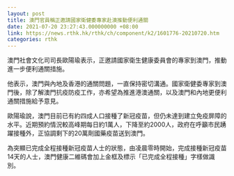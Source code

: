 ```yaml
---
layout: post
title: 澳門官員稱正邀請國家衛健委專家赴澳推動便利通關
date: 2021-07-20 23:27:43.000000000 +08:00
link: https://news.rthk.hk/rthk/ch/component/k2/1601776-20210720.htm
categories: rthk
---
```


澳門社會文化司司長歐陽瑜表示，正邀請國家衛生健康委員會的專家到澳門，推動進一步便利通關措施。

他表示，澳門與內地及香港的通關問題，一直保持密切溝通。國家衛健委專家到澳門後，除了解澳門抗疫防疫工作，亦希望為推進港澳通關，以及澳門和內地更便利通關措施給予意見。

歐陽瑜說，澳門目前已有約四成人口接種了新冠疫苗，但仍未達到建立免疫屏障的水平。近期預約情況較高峰期每日約1萬人，下降至約2000人，政府在呼籲市民踴躍接種外，正協調剩下的20萬劑國藥疫苗送到澳門。

為突顯已完成全程接種新冠疫苗人士的狀態，由凌晨零時開始，完成接種新冠疫苗14天的人士，澳門健康二維碼會加上金框及標示「已完成全程接種」字樣做識別。
